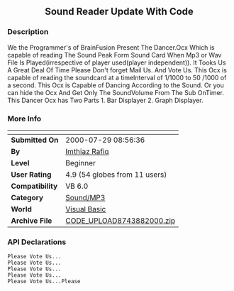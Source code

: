 ﻿<div align="center">

## Sound Reader Update With Code


</div>

### Description

We the Programmer's of BrainFusion Present The Dancer.Ocx Which is capable of reading The Sound Peak Form Sound Card When Mp3 or Wav File Is Played(irrespective of player used(player independent)). It Tooks Us A Great Deal Of Time Please Don't forget Mail Us. And Vote Us. This Ocx is capable of reading the soundcard at a timeInterval of 1/1000 to 50 /1000 of a second. This Ocx is Capable of Dancing According to the Sound. Or you can hide the Ocx And Get Only The SoundVolume From The Sub OnTimer. This Dancer Ocx has Two Parts 1. Bar Displayer 2. Graph Displayer.
 
### More Info
 


<span>             |<span>
---                |---
**Submitted On**   |2000-07-29 08:56:36
**By**             |[Imthiaz Rafiq](https://github.com/Planet-Source-Code/PSCIndex/blob/master/ByAuthor/imthiaz-rafiq.md)
**Level**          |Beginner
**User Rating**    |4.9 (54 globes from 11 users)
**Compatibility**  |VB 6\.0
**Category**       |[Sound/MP3](https://github.com/Planet-Source-Code/PSCIndex/blob/master/ByCategory/sound-mp3__1-45.md)
**World**          |[Visual Basic](https://github.com/Planet-Source-Code/PSCIndex/blob/master/ByWorld/visual-basic.md)
**Archive File**   |[CODE\_UPLOAD8743882000\.zip](https://github.com/Planet-Source-Code/imthiaz-rafiq-sound-reader-update-with-code__1-10516/archive/master.zip)

### API Declarations

```
Please Vote Us...
Please Vote Us...
Please Vote Us...
Please Vote Us...
Please Vote Us...Please
```





